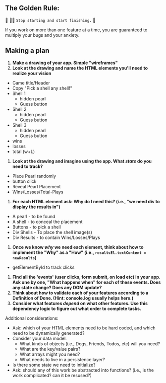 ## The Golden Rule: 

🦸 🦸‍♂️ `Stop starting and start finishing.` 🏁

If you work on more than one feature at a time, you are guaranteed to multiply your bugs and your anxiety.

## Making a plan

1) **Make a drawing of your app. Simple "wireframes"** 
1) **Look at the drawing and name the HTML elements you'll need to realize your vision**
  - Game title/Header
  - Copy "Pick a shell any shell!"
  - Shell 1
    - hidden pearl
    - Guess button 
  - Shell 2
    - hidden pearl
    - Guess button 
  - Shell 3
    - hidden pearl
    - Guess button 
  - wins
  - losses
  - total (w+L)

1) **Look at the drawing and imagine using the app. What _state_ do you need to track?** 
  - Place Pearl randomly
  - button click
  - Reveal Pearl Placement
  - Wins/Losses/Total-Plays
1) **For each HTML element ask: Why do I need this? (i.e., "we need div to display the results in")** 
  - A pearl - to be found
  - A shell - to conceal the placement
  - Buttons - to pick a shell
  - Div Shells - To place the shell image(s)
  - Div Results - to contain Wins/Losses/Plays
1) **Once we know _why_ we need each element, think about how to implement the "Why" as a "How" (i.e., `resultsEl.textContent = newResults`)**
  - getElementById to track clicks
1) **Find all the 'events' (user clicks, form submit, on load etc) in your app. Ask one by one, "What happens when" for each of these events. Does any state change? Does any DOM update?**
1) **Think about how to validate each of your features according to a Definition of Done. (Hint: console.log usually helps here.)**
1) **Consider what features _depend_ on what other features. Use this dependency logic to figure out what order to complete tasks.**

Additional considerations:
- Ask: which of your HTML elements need to be hard coded, and which need to be dynamically generated?
- Consider your data model. 
  - What kinds of objects (i.e., Dogs, Friends, Todos, etc) will you need? 
  - What are the key/value pairs? 
  - What arrays might you need? 
  - What needs to live in a persistence layer?
- Is there some state we need to initialize?
- Ask: should any of this work be abstracted into functions? (i.e., is the work complicated? can it be resused?)
